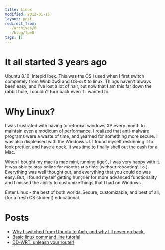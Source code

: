 ```yaml
---
title: Linux
modified: 2012-01-15
layout: post
redirect_from:
  -/archives/8
  -/blog/?p=8
tags: []
---
```



It all started 3 years ago
==========================

Ubuntu 8.10: Intepid Ibex. This was the OS I used when I first switch completely from Winbl0w\$ and OS-suX to linux. Things haven't always been easy, and I've lost a lot of hair, but now that I am this far down the rabbit hole, I couldn't turn back even if I wanted to.

Why Linux?
==========

I was frustrated with having to reformat windows XP every month to maintain even a modicum of performance. I realized that anti-malware programs were a waste of time, and yearned for something more secure. I was also displeased with the Windows UI. I found myself reskinning it to look prettier, and have a dock. It was time to finally shell out the cash for a Mac.

When I bought my mac (a mac mini, running tiger), I was very happy with it. It was able to stay online for months at a time (without rebooting! : o ). Everything was well thought out, and everything that you could do was easy. But, I found myself getting hungrier for more advanced functionality and I missed the ability to customize things that I had on Windows.

Enter Linux - the best of both worlds. Secure, customizable, and best of all, (for a fresh CS student) educational.

Posts
=====

-   [Why I switched from Ubuntu to Arch, and why I'll never go back.](http://blog.srvthe.net/archives/105 "Why I switch from Ubuntu to Arch, and why I’ll never go back")
-   [Basic linux command line tutorial](http://blog.srvthe.net/archives/164 "Yet another Linux Command line guide.")
-   [DD-WRT: unleash your router!](http://blog.srvthe.net/archives/239 "DD-WRT: Unleash your router")

